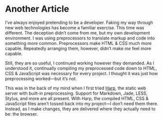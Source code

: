 # Another Article

I’ve always enjoyed pretending to be a developer. Faking my way through new web technologies has become a familiar exercise. This time was different. The deception didn’t come from me, but my own development environment. I was using preprocessors to translate markup and code into something more common. Preprocessors make HTML & CSS much more capable. Repeatedly arranging them, however, didn’t make _me_ feel more capable.

Still, they are so useful, I continued working however they demanded. As I understood it, continually compiling my preprocessed code down to HTML, CSS & JavaScript was necessary for every project. I thought it was just how preprocessing worked—but it’s not.

This was in the back of my mind when I first tried [Harp](http://harpjs.com), the static web server with built-in preprocessing. Support for Markdown, Jade, LESS, Stylus, and more are all present. With Harp, the compiled HTML, CSS & JavaScript files aren’t tossed back into my project—I don’t need them there. Instead, as I make changes, they are delivered where they actually need to be: the browser.